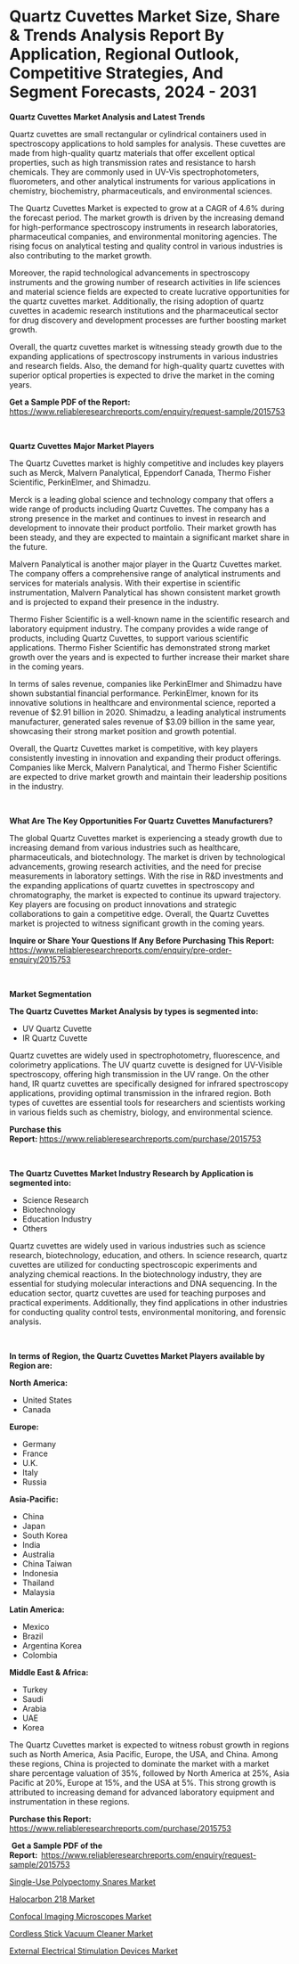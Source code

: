 <p><h1>Quartz Cuvettes Market Size, Share & Trends Analysis Report By Application, Regional Outlook, Competitive Strategies, And Segment Forecasts, 2024 - 2031</h1></p><p><strong>Quartz Cuvettes Market Analysis and Latest Trends</strong></p>
<p><p>Quartz cuvettes are small rectangular or cylindrical containers used in spectroscopy applications to hold samples for analysis. These cuvettes are made from high-quality quartz materials that offer excellent optical properties, such as high transmission rates and resistance to harsh chemicals. They are commonly used in UV-Vis spectrophotometers, fluorometers, and other analytical instruments for various applications in chemistry, biochemistry, pharmaceuticals, and environmental sciences.</p><p>The Quartz Cuvettes Market is expected to grow at a CAGR of 4.6% during the forecast period. The market growth is driven by the increasing demand for high-performance spectroscopy instruments in research laboratories, pharmaceutical companies, and environmental monitoring agencies. The rising focus on analytical testing and quality control in various industries is also contributing to the market growth.</p><p>Moreover, the rapid technological advancements in spectroscopy instruments and the growing number of research activities in life sciences and material science fields are expected to create lucrative opportunities for the quartz cuvettes market. Additionally, the rising adoption of quartz cuvettes in academic research institutions and the pharmaceutical sector for drug discovery and development processes are further boosting market growth.</p><p>Overall, the quartz cuvettes market is witnessing steady growth due to the expanding applications of spectroscopy instruments in various industries and research fields. Also, the demand for high-quality quartz cuvettes with superior optical properties is expected to drive the market in the coming years.</p></p>
<p><strong>Get a Sample PDF of the Report:&nbsp;</strong> <a href="https://www.reliableresearchreports.com/enquiry/request-sample/2015753">https://www.reliableresearchreports.com/enquiry/request-sample/2015753</a></p>
<p>&nbsp;</p>
<p><strong>Quartz Cuvettes Major Market Players</strong></p>
<p><p>The Quartz Cuvettes market is highly competitive and includes key players such as Merck, Malvern Panalytical, Eppendorf Canada, Thermo Fisher Scientific, PerkinElmer, and Shimadzu.</p><p>Merck is a leading global science and technology company that offers a wide range of products including Quartz Cuvettes. The company has a strong presence in the market and continues to invest in research and development to innovate their product portfolio. Their market growth has been steady, and they are expected to maintain a significant market share in the future.</p><p>Malvern Panalytical is another major player in the Quartz Cuvettes market. The company offers a comprehensive range of analytical instruments and services for materials analysis. With their expertise in scientific instrumentation, Malvern Panalytical has shown consistent market growth and is projected to expand their presence in the industry.</p><p>Thermo Fisher Scientific is a well-known name in the scientific research and laboratory equipment industry. The company provides a wide range of products, including Quartz Cuvettes, to support various scientific applications. Thermo Fisher Scientific has demonstrated strong market growth over the years and is expected to further increase their market share in the coming years.</p><p>In terms of sales revenue, companies like PerkinElmer and Shimadzu have shown substantial financial performance. PerkinElmer, known for its innovative solutions in healthcare and environmental science, reported a revenue of $2.91 billion in 2020. Shimadzu, a leading analytical instruments manufacturer, generated sales revenue of $3.09 billion in the same year, showcasing their strong market position and growth potential.</p><p>Overall, the Quartz Cuvettes market is competitive, with key players consistently investing in innovation and expanding their product offerings. Companies like Merck, Malvern Panalytical, and Thermo Fisher Scientific are expected to drive market growth and maintain their leadership positions in the industry.</p></p>
<p>&nbsp;</p>
<p><strong>What Are The Key Opportunities For Quartz Cuvettes Manufacturers?</strong></p>
<p><p>The global Quartz Cuvettes market is experiencing a steady growth due to increasing demand from various industries such as healthcare, pharmaceuticals, and biotechnology. The market is driven by technological advancements, growing research activities, and the need for precise measurements in laboratory settings. With the rise in R&D investments and the expanding applications of quartz cuvettes in spectroscopy and chromatography, the market is expected to continue its upward trajectory. Key players are focusing on product innovations and strategic collaborations to gain a competitive edge. Overall, the Quartz Cuvettes market is projected to witness significant growth in the coming years.</p></p>
<p><strong>Inquire or Share Your Questions If Any Before Purchasing This Report:</strong> <a href="https://www.reliableresearchreports.com/enquiry/pre-order-enquiry/2015753">https://www.reliableresearchreports.com/enquiry/pre-order-enquiry/2015753</a></p>
<p>&nbsp;</p>
<p><strong>Market Segmentation</strong></p>
<p><strong>The Quartz Cuvettes Market Analysis by types is segmented into:</strong></p>
<p><ul><li>UV Quartz Cuvette</li><li>IR Quartz Cuvette</li></ul></p>
<p><p>Quartz cuvettes are widely used in spectrophotometry, fluorescence, and colorimetry applications. The UV quartz cuvette is designed for UV-Visible spectroscopy, offering high transmission in the UV range. On the other hand, IR quartz cuvettes are specifically designed for infrared spectroscopy applications, providing optimal transmission in the infrared region. Both types of cuvettes are essential tools for researchers and scientists working in various fields such as chemistry, biology, and environmental science.</p></p>
<p><strong>Purchase this Report:&nbsp;</strong><a href="https://www.reliableresearchreports.com/purchase/2015753">https://www.reliableresearchreports.com/purchase/2015753</a></p>
<p>&nbsp;</p>
<p><strong>The Quartz Cuvettes Market Industry Research by Application is segmented into:</strong></p>
<p><ul><li>Science Research</li><li>Biotechnology</li><li>Education Industry</li><li>Others</li></ul></p>
<p><p>Quartz cuvettes are widely used in various industries such as science research, biotechnology, education, and others. In science research, quartz cuvettes are utilized for conducting spectroscopic experiments and analyzing chemical reactions. In the biotechnology industry, they are essential for studying molecular interactions and DNA sequencing. In the education sector, quartz cuvettes are used for teaching purposes and practical experiments. Additionally, they find applications in other industries for conducting quality control tests, environmental monitoring, and forensic analysis.</p></p>
<p>&nbsp;</p>
<p><strong>In terms of Region, the Quartz Cuvettes Market Players available by Region are:</strong></p>
<p>
    <p> <strong> North America: </strong>
        <ul>
            <li>United States</li>
            <li>Canada</li>
        </ul>
        </p> 
    <p> <strong> Europe: </strong>
        <ul>
            <li>Germany</li>
            <li>France</li>
            <li>U.K.</li>
            <li>Italy</li>
            <li>Russia</li>
        </ul>
        </p> 
    <p> <strong> Asia-Pacific: </strong>
        <ul>
            <li>China</li>
            <li>Japan</li>
            <li>South Korea</li>
            <li>India</li>
            <li>Australia</li>
            <li>China Taiwan</li>
            <li>Indonesia</li>
            <li>Thailand</li>
            <li>Malaysia</li>
        </ul>
        </p> 
    <p> <strong> Latin America: </strong>
        <ul>
            <li>Mexico</li>
            <li>Brazil</li>
            <li>Argentina Korea</li>
            <li>Colombia</li>
        </ul>
        </p> 
    <p> <strong> Middle East & Africa: </strong>
        <ul>
            <li>Turkey</li>
            <li>Saudi</li>
            <li>Arabia</li>
            <li>UAE</li>
            <li>Korea</li>
        </ul>
    </p>
    </p>
<p><p>The Quartz Cuvettes market is expected to witness robust growth in regions such as North America, Asia Pacific, Europe, the USA, and China. Among these regions, China is projected to dominate the market with a market share percentage valuation of 35%, followed by North America at 25%, Asia Pacific at 20%, Europe at 15%, and the USA at 5%. This strong growth is attributed to increasing demand for advanced laboratory equipment and instrumentation in these regions.</p></p>
<p><strong>Purchase this Report: </strong><a href="https://www.reliableresearchreports.com/purchase/2015753">https://www.reliableresearchreports.com/purchase/2015753</a></p>
<p>&nbsp;<strong>Get a Sample PDF of the Report:&nbsp;&nbsp;</strong><a href="https://www.reliableresearchreports.com/enquiry/request-sample/2015753">https://www.reliableresearchreports.com/enquiry/request-sample/2015753</a></p>
<p><strong></strong></p>
<p><p><a href="https://lydian-appliance-61d.notion.site/Single-Use-Polypectomy-Snares-Market-Research-Report-Unlocks-Analysis-on-the-Market-Financial-Status-6c8553357b3e47c9ab6a1d8e3483bb4a">Single-Use Polypectomy Snares Market</a></p><p><a href="https://view.publitas.com/reportprime-1/halocarbon-218-market-offer-valuable-insights-into-market-size-market-share-market-trends-and-projections-spanning-from-2024-to-2031/">Halocarbon 218 Market</a></p><p><a href="https://github.com/Sherrillcrooksxa8i18ucf2m/Market-Research-Report-List-1/blob/main/confocal-imaging-microscopes-market.md">Confocal Imaging Microscopes Market</a></p><p><a href="https://view.publitas.com/reportprime-1/cordless-stick-vacuum-cleaner-market-size-reflecting-a-forecast-till-2031-market-by-type-by-application-and-by-geography/">Cordless Stick Vacuum Cleaner Market</a></p><p><a href="https://forested-sushi-9b0.notion.site/External-Electrical-Stimulation-Devices-Market-with-the-goal-of-estimating-the-market-size-and-futur-1bba058b8f864cfbaad5d0ccfda2c977">External Electrical Stimulation Devices Market</a></p></p>